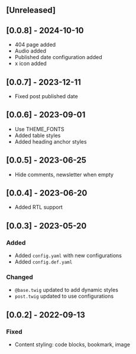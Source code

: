 ## [Unreleased]

## [0.0.8] - 2024-10-10

- 404 page added
- Audio added
- Published date configuration added
- x icon added

## [0.0.7] - 2023-12-11

- Fixed post published date

## [0.0.6] - 2023-09-01

- Use THEME_FONTS
- Added table styles
- Added heading anchor styles

## [0.0.5] - 2023-06-25

- Hide comments, newsletter when empty

## [0.0.4] - 2023-06-20

- Added RTL support

## [0.0.3] - 2023-05-20

### Added

- Added `config.yaml` with new configurations
- Added `config.def.yaml`

### Changed

- `@base.twig` updated to add dynamic styles
- `post.twig` updated to use configurations

## [0.0.2] - 2022-09-13

### Fixed

- Content styling: code blocks, bookmark, image
